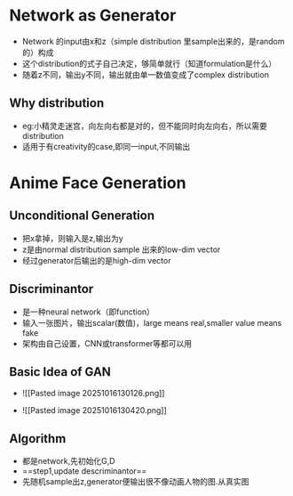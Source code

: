 # Network as Generator

- Network 的input由x和z（simple distribution 里sample出来的，是random的）构成
- 这个distribution的式子自己决定，够简单就行（知道formulation是什么）
- 随着z不同，输出y不同，输出就由单一数值变成了complex distribution
## Why distribution

- eg:小精灵走迷宫，向左向右都是对的，但不能同时向左向右，所以需要distribution
- 适用于有creativity的case,即同一input,不同输出


# Anime Face Generation

## Unconditional Generation

- 把x拿掉，则输入是z,输出为y
- z是由normal distribution sample 出来的low-dim vector
- 经过generator后输出的是high-dim vector

## Discriminantor

- 是一种neural network（即function）
- 输入一张图片，输出scalar(数值)，large means real,smaller value means fake
- 架构由自己设置，CNN或transformer等都可以用

## Basic Idea of GAN

- ![[Pasted image 20251016130126.png]]


- ![[Pasted image 20251016130420.png]]

## Algorithm

- 都是network,先初始化G,D
- ==step1,update descriminantor==
- 先随机sample出z,generator便输出很不像动画人物的图.从真实图
